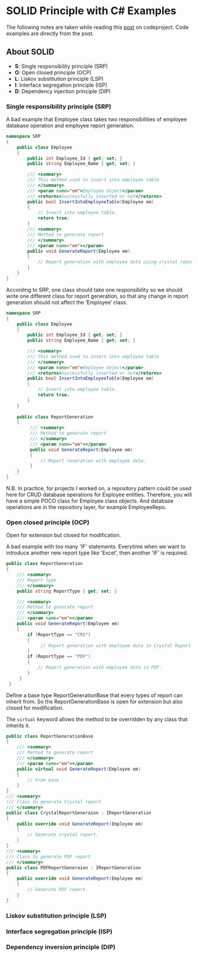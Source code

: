 # SOLID Principle with C# Examples
The following notes are taken while reading this [post](https://www.codeproject.com/Tips/1033646/SOLID-Principle-with-Csharp-Example) on codeproject. Code examples are directly from the post.

## About SOLID
* **S**: Single responsibility principle (SRP)
* **O**: Open closed principle (OCP)
* **L**: Liskov substitution principle (LSP)
* **I**: Interface segregation principle (ISP)
* **D**: Dependency injection principle (DIP)

### Single responsibility principle (SRP)

A bad example that Employee class takes two responsibilities of employee database operation and employee report generation.
```C#
namespace SRP
{
    public class Employee
    {
        public int Employee_Id { get; set; }
        public string Employee_Name { get; set; }

        /// <summary>
        /// This method used to insert into employee table
        /// </summary>
        /// <param name="em">Employee object</param>
        /// <returns>Successfully inserted or not</returns>
        public bool InsertIntoEmployeeTable(Employee em)
        {
            // Insert into employee table.
            return true;
        }
        /// <summary>
        /// Method to generate report
        /// </summary>
        /// <param name="em"></param>
        public void GenerateReport(Employee em)
        {
            // Report generation with employee data using crystal report.
        }
    }
}
```

According to SRP, one class should take one responsibility so we should write one different class for report generation, so that any change in report generation should not affect the ‘Employee’ class.

```C#
namespace SRP
{
    public class Employee
    {
        public int Employee_Id { get; set; }
        public string Employee_Name { get; set; }

        /// <summary>
        /// This method used to insert into employee table
        /// </summary>
        /// <param name="em">Employee object</param>
        /// <returns>Successfully inserted or not</returns>
        public bool InsertIntoEmployeeTable(Employee em)
        {
            // Insert into employee table.
            return true;
        }
    }
    
    public class ReportGeneration
    {
         /// <summary>
         /// Method to generate report
         /// </summary>
         /// <param name="em"></param>
         public void GenerateReport(Employee em)
         {
             // Report reneration with employee data.
         }
    }
}
```
N.B. In practice, for projects I worked on, a repository pattern could be used here for CRUD database operations for Exployee entities. Therefore, you will have a simple POCO class for Employee class objects. And database operations are in the repository layer, for example EmployeeRepo.

### Open closed principle (OCP)
Open for extension but closed for modification.

A bad example with too many 'IF' statements. Everytime when we want to introduce another new report type like 'Excel', then another 'IF' is required.
```C#
public class ReportGeneration
{
    /// <summary>
    /// Report type
    /// </summary>
    public string ReportType { get; set; }

    /// <summary>
    /// Method to generate report
    /// </summary>
    /// <param name="em"></param>
    public void GenerateReport(Employee em)
    {
        if (ReportType == "CRS")
        {
             // Report generation with employee data in Crystal Report.
        }
        if (ReportType == "PDF")
        {
            // Report generation with employee data in PDF.
        }
     }
 }
```

Define a base type ReportGenerationBase that every types of report can inherit from. So the ReportGenerationBase is open for extension but also closed for modification.

The ```virtual``` keyword allows the method to be overridden by any class that inherits it.

```C#
public class ReportGenerationBase
{
    /// <summary>
    /// Method to generate report
    /// </summary>
    /// <param name="em"></param>
    public virtual void GenerateReport(Employee em)
    {
        // From base
    }
}
/// <summary>
/// Class to generate Crystal report
/// </summary>
public class CrystalReportGeneraion : IReportGeneration
{
    public override void GenerateReport(Employee em)
    {
        // Generate crystal report.
    }
}
/// <summary>
/// Class to generate PDF report
/// </summary>
public class PDFReportGeneraion : IReportGeneration
{
    public override void GenerateReport(Employee em)
    {
        // Generate PDF report.
    }
}
```

### Liskov substitution principle (LSP)

### Interface segregation principle (ISP)

### Dependency inversion principle (DIP)
